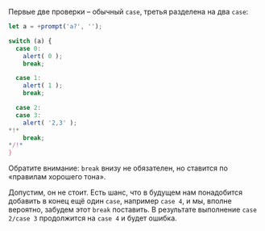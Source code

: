 Первые две проверки – обычный `case`, третья разделена на два `case`:

```js run
let a = +prompt('a?', '');

switch (a) {
  case 0:
    alert( 0 );
    break;

  case 1:
    alert( 1 );
    break;

  case 2:
  case 3:
    alert( '2,3' );
*!*
    break;
*/!*
}
```

Обратите внимание: `break` внизу не обязателен, но ставится по «правилам хорошего тона».

Допустим, он не стоит. Есть шанс, что в будущем нам понадобится добавить в конец ещё один `case`, например `case 4`, и мы, вполне вероятно, забудем этот `break` поставить. В результате выполнение `case 2/case 3` продолжится на `case 4` и будет ошибка.
